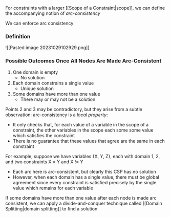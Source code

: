 For constraints with a larger [[Scope of a Constraint|scope]], we can define the accompanying notion of *arc-consistency*

We can enforce arc consistency 
### Definition
![[Pasted image 20231029102929.png]]
### Possible Outcomes Once All Nodes Are Made Arc-Consistent
1. One domain is empty
   - No solution
2. Each domain constrains a single value
   - Unique solution
3. Some domains have more than one value
   - There may or may not be a solution

Points 2 and 3 may be contradictory, but they arise from a subtle observation: arc-consistency is a *local property*:
- It only checks that, for each value of a variable in the scope of a constraint, the other variables in the scope each some some value which satisfies the constraint
- There is no guarantee that these values that agree are the same in each constraint

For example, suppose we have variables {X, Y, Z}, each with domain 1, 2, and two constraints X = Y and X != Y 
- Each arc here is arc-consistent, but clearly this CSP has no solution
- However, when each domain has a single value, there must be global agreement since every constraint is satisfied precisely by the single value which remains for each variable

If some domains have more than one value after each node is made arc consistent, we can apply a divide-and-conquer technique called [[Domain Splitting|domain splitting]] to find a solution
